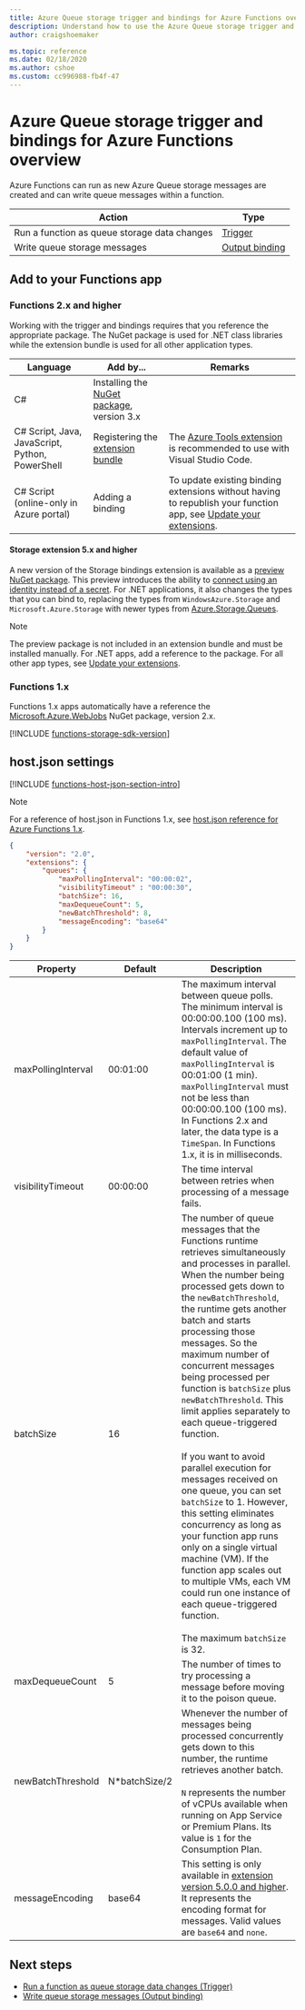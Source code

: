 ```yaml
---
title: Azure Queue storage trigger and bindings for Azure Functions overview
description: Understand how to use the Azure Queue storage trigger and output binding in Azure Functions.
author: craigshoemaker

ms.topic: reference
ms.date: 02/18/2020
ms.author: cshoe
ms.custom: cc996988-fb4f-47
---
```


# Azure Queue storage trigger and bindings for Azure Functions overview

Azure Functions can run as new Azure Queue storage messages are created and can write queue messages within a function.

| Action | Type |
|---------|---------|
| Run a function as queue storage data changes | [Trigger](./functions-bindings-storage-queue-trigger.md) |
| Write queue storage messages |[Output binding](./functions-bindings-storage-queue-output.md) |

## Add to your Functions app

### Functions 2.x and higher

Working with the trigger and bindings requires that you reference the appropriate package. The NuGet package is used for .NET class libraries while the extension bundle is used for all other application types.

| Language                                        | Add by...                                   | Remarks 
|-------------------------------------------------|---------------------------------------------|-------------|
| C#                                              | Installing the [NuGet package], version 3.x | |
| C# Script, Java, JavaScript, Python, PowerShell | Registering the [extension bundle]          | The [Azure Tools extension](https://marketplace.visualstudio.com/items?itemName=ms-vscode.vscode-node-azure-pack) is recommended to use with Visual Studio Code. |
| C# Script (online-only in Azure portal)         | Adding a binding                            | To update existing binding extensions without having to republish your function app, see [Update your extensions]. |

#### Storage extension 5.x and higher

A new version of the Storage bindings extension is available as a [preview NuGet package](https://www.nuget.org/packages/Microsoft.Azure.WebJobs.Extensions.Storage/5.0.0-beta.3). This preview introduces the ability to [connect using an identity instead of a secret](./functions-reference.md#configure-an-identity-based-connection). For .NET applications, it also changes the types that you can bind to, replacing the types from `WindowsAzure.Storage` and `Microsoft.Azure.Storage` with newer types from [Azure.Storage.Queues](/dotnet/api/azure.storage.queues).

> [!NOTE]
> The preview package is not included in an extension bundle and must be installed manually. For .NET apps, add a reference to the package. For all other app types, see [Update your extensions].

[core tools]: ./functions-run-local.md
[extension bundle]: ./functions-bindings-register.md#extension-bundles
[NuGet package]: https://www.nuget.org/packages/Microsoft.Azure.WebJobs.Extensions.Storage
[Update your extensions]: ./functions-bindings-register.md
[Azure Tools extension]: https://marketplace.visualstudio.com/items?itemName=ms-vscode.vscode-node-azure-pack

### Functions 1.x

Functions 1.x apps automatically have a reference the [Microsoft.Azure.WebJobs](https://www.nuget.org/packages/Microsoft.Azure.WebJobs) NuGet package, version 2.x.

[!INCLUDE [functions-storage-sdk-version](../../includes/functions-storage-sdk-version.md)]

<a name="host-json"></a>  

## host.json settings

[!INCLUDE [functions-host-json-section-intro](../../includes/functions-host-json-section-intro.md)]

> [!NOTE]
> For a reference of host.json in Functions 1.x, see [host.json reference for Azure Functions 1.x](functions-host-json-v1.md).

```json
{
    "version": "2.0",
    "extensions": {
        "queues": {
            "maxPollingInterval": "00:00:02",
            "visibilityTimeout" : "00:00:30",
            "batchSize": 16,
            "maxDequeueCount": 5,
            "newBatchThreshold": 8,
            "messageEncoding": "base64"
        }
    }
}
```

|Property  |Default | Description |
|---------|---------|---------|
|maxPollingInterval|00:01:00|The maximum interval between queue polls. The minimum interval is 00:00:00.100 (100 ms). Intervals increment up to `maxPollingInterval`. The default value of `maxPollingInterval` is 00:01:00 (1 min). `maxPollingInterval` must not be less than 00:00:00.100 (100 ms). In Functions 2.x and later, the data type is a `TimeSpan`. In Functions 1.x, it is in milliseconds.|
|visibilityTimeout|00:00:00|The time interval between retries when processing of a message fails. |
|batchSize|16|The number of queue messages that the Functions runtime retrieves simultaneously and processes in parallel. When the number being processed gets down to the `newBatchThreshold`, the runtime gets another batch and starts processing those messages. So the maximum number of concurrent messages being processed per function is `batchSize` plus `newBatchThreshold`. This limit applies separately to each queue-triggered function. <br><br>If you want to avoid parallel execution for messages received on one queue, you can set `batchSize` to 1. However, this setting eliminates concurrency as long as your function app runs only on a single virtual machine (VM). If the function app scales out to multiple VMs, each VM could run one instance of each queue-triggered function.<br><br>The maximum `batchSize` is 32. |
|maxDequeueCount|5|The number of times to try processing a message before moving it to the poison queue.|
|newBatchThreshold|N*batchSize/2|Whenever the number of messages being processed concurrently gets down to this number, the runtime retrieves another batch.<br><br>`N` represents the number of vCPUs available when running on App Service or Premium Plans. Its value is `1` for the Consumption Plan.|
|messageEncoding|base64| This setting is only available in [extension version 5.0.0 and higher](#storage-extension-5x-and-higher). It represents the encoding format for messages. Valid values are `base64` and `none`.|

## Next steps

- [Run a function as queue storage data changes (Trigger)](./functions-bindings-storage-queue-trigger.md)
- [Write queue storage messages (Output binding)](./functions-bindings-storage-queue-output.md)
